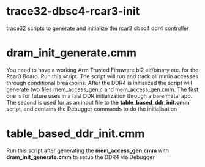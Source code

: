 # trace32-dbsc4-rcar3-init
trace32 scripts to generate and initialize the rcar3 dbsc4 ddr4 controller

# dram_init_generate.cmm
You need to have a working Arm Trusted Firmware bl2 elf/binary etc. for the Rcar3 Board. Run this script. The script will run and track all mmio accesses through conditional breakpoins. After the DDR4 is initialized the script will generate two files mem_access_gen.c and mem_access_gen.cmm. The first one is for future uses in a fast DDR initialization through a bare metal app. The second is used for as an input file to the **table_based_ddr_init.cmm** script, and contains the Debugger commands to do the initialisation


# table_based_ddr_init.cmm

Run this script after generating the **mem_access_gen.cmm** with **dram_init_generate.cmm** to setup the DDR4 via Debugger
